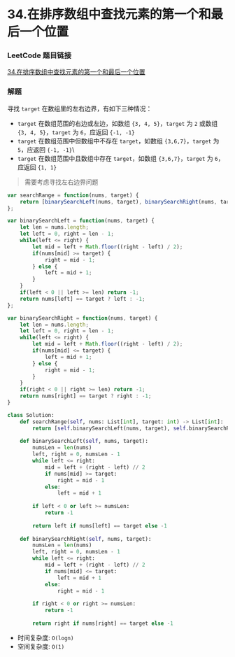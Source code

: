 # 34.在排序数组中查找元素的第一个和最后一个位置

### LeetCode 题目链接

[34.在排序数组中查找元素的第一个和最后一个位置](https://leetcode.cn/problems/find-first-and-last-position-of-element-in-sorted-array/)

### 解题

寻找 `target` 在数组里的左右边界，有如下三种情况：  
- `target` 在数组范围的右边或左边，如数组 `{3, 4, 5}`，`target` 为 `2` 或数组 `{3, 4, 5}`，`target` 为 `6`，应返回 `{-1, -1}`
- `target` 在数组范围中但数组中不存在 `target`，如数组 `{3,6,7}`，`target` 为 `5`，应返回 `{-1, -1}`\
- `target` 在数组范围中且数组中存在 `target`，如数组 `{3,6,7}`，`target` 为 `6`，应返回 `{1, 1}`

> 需要考虑寻找左右边界问题  

```js
var searchRange = function(nums, target) {
    return [binarySearchLeft(nums, target), binarySearchRight(nums, target)];
};

var binarySearchLeft = function(nums, target) {
    let len = nums.length;
    let left = 0, right = len - 1;
    while(left <= right) {
        let mid = left + Math.floor((right - left) / 2);
        if(nums[mid] >= target) {
            right = mid - 1;
        } else {
            left = mid + 1;
        }
    }
    if(left < 0 || left >= len) return -1;
    return nums[left] == target ? left : -1;
};

var binarySearchRight = function(nums, target) {
    let len = nums.length;
    let left = 0, right = len - 1;
    while(left <= right) {
        let mid = left + Math.floor((right - left) / 2);
        if(nums[mid] <= target) {
            left = mid + 1;
        } else {
            right = mid - 1;
        }
    }
    if(right < 0 || right >= len) return -1;
    return nums[right] == target ? right : -1;
}
```
```python
class Solution:
    def searchRange(self, nums: List[int], target: int) -> List[int]:
        return [self.binarySearchLeft(nums, target), self.binarySearchRight(nums, target)]
    
    def binarySearchLeft(self, nums, target):
        numsLen = len(nums)
        left, right = 0, numsLen - 1
        while left <= right:
            mid = left + (right - left) // 2
            if nums[mid] >= target:
                right = mid - 1
            else:
                left = mid + 1
            
        if left < 0 or left >= numsLen:
            return -1
        
        return left if nums[left] == target else -1
    
    def binarySearchRight(self, nums, target):
        numsLen = len(nums)
        left, right = 0, numsLen - 1
        while left <= right:
            mid = left + (right - left) // 2
            if nums[mid] <= target:
                left = mid + 1
            else:
                right = mid - 1
        
        if right < 0 or right >= numsLen:
            return -1
        
        return right if nums[right] == target else -1
```
- 时间复杂度: `O(logn)`
- 空间复杂度: `O(1)`